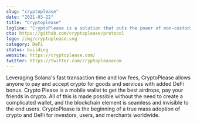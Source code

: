 ```yaml
---
slug: "cryptoplease"
date: "2021-03-22"
title: "Cryptoplease"
logline: "CryptoPlease is a solution that puts the power of non-custodial P2P crypto spending and DeFi into the hands of everyone, through one smartphone app."
cta: https://github.com/cryptoplease/protocol
logo: /img/cryptoplease.svg
category: DeFi
status: building
website: https://cryptoplease.com/
twitter: https://twitter.com/cryptopleasecom
---
```

Leveraging Solana's fast transaction time and low fees, CryptoPlease allows anyone to pay and accept crypto for goods and services with added DeFi bonus. Crypto Please is a mobile wallet to get the best airdrops, pay your friends in crypto. All of this is made possible without the need to create a complicated wallet, and the blockchain element is seamless and invisible to the end users. CryptoPlease is the beginning of a true mass adoption of crypto and DeFi for investors, users, and merchants worldwide.
